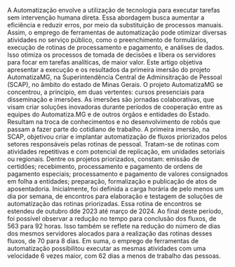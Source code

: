 A Automatização envolve a utilização de tecnologia para executar tarefas sem intervenção humana direta. Essa abordagem busca aumentar a eficiência e reduzir erros, por meio da substituição de processos manuais. Assim, o emprego de ferramentas de automatização pode otimizar diversas atividades no serviço público, como o preenchimento de formulários, execução de rotinas de processamento e pagamento, e análises de dados. Isso otimiza os processos de tomada de decisões e libera os servidores para focar em tarefas analíticas, de maior valor.
Este artigo objetiva apresentar a execução e os resultados da primeira imersão do projeto AutomatizaMG, na Superintendência Central de Adminsitração de Pessoal (SCAP), no âmbito do estado de Minas Gerais. 
O projeto AutomatizaMG se concentrou, a princípio, em duas vertentes: cursos presenciais para disseminação e imersões. As imersões são jornadas colaborativas, que visam criar soluções inovadoras durante períodos de cooperação entre as equipes do Automatiza.MG e de outros órgãos e entidades do Estado. Resultam na troca de conhecimentos e no desenvolvimento de robôs que passam a fazer parte do cotidiano de trabalho.
A primeira imersão, na SCAP, objetivou criar e implantar automatização de fluxos priorizados pelos setores responsáveis pelas rotinas de pessoal. Tratam-se de rotinas com atividades repetitivas e com potencial de replicação, em unidades setoriais ou regionais. Dentre os projetos priorizados, constam: emissão de certidões; recebimento, processamento e pagamento de ordens de pagamento especiais; processamento e pagamento de valores consignados em folha a entidades; preparação, formalização e publicação de atos de aposentadoria. 
Inicialmente, foi definida a carga horária de pelo menos um dia por semana, de encontros para elaboração e testagem de soluções de automatização das rotinas priorizadas. Essa rotina de encontros se estendeu de outubro dde 2023 até março de 2024. 
Ao final deste período, foi possível observar a redução no tempo para conclusão dos fluxos, de 563 para 92 horas. Isso também se reflete na redução do número de dias dos mesmos servidores alocados para a realização das rotinas desses fluxos, de 70 para 8 dias. Em suma, o emprego de ferramentas de automatização possibilitou executar as mesmas atividades com uma velocidade 6 vezes maior, com 62 dias a menos de trabalho das pessoas.  